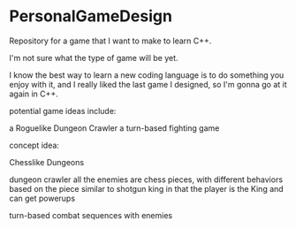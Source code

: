 # PersonalGameDesign
Repository for a game that I want to make to learn C++.

I'm not sure what the type of game will be yet.

I know the best way to learn a new coding language is to do something you enjoy with it, and I really liked the last game I designed, so I'm gonna go at it again in C++.

potential game ideas include:

   a Roguelike Dungeon Crawler
   a turn-based fighting game

concept idea:

Chesslike Dungeons

dungeon crawler
all the enemies are chess pieces, with different behaviors based on the piece
similar to shotgun king in that the player is the King and can get powerups

turn-based combat sequences with enemies

